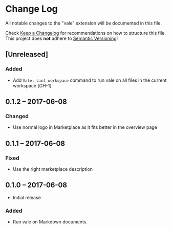 # Change Log
All notable changes to the "vale" extension will be documented in this file.

Check [Keep a Changelog](http://keepachangelog.com/) for recommendations on how
to structure this file.  This project does **not** adhere to [Semantic
Versioning](http://semver.org/)!

## [Unreleased]
### Added
- Add `Vale: Lint workspace` command to run vale on all files in the current
  workspace [GH-1]

## 0.1.2 – 2017-06-08
### Changed
- Use normal logo in Marketplace as it fits better in the overview page

## 0.1.1 – 2017-06-08
### Fixed
- Use the right marketplace description

## 0.1.0 – 2017-06-08
- Initial release

### Added
- Run vale on Markdown documents.
